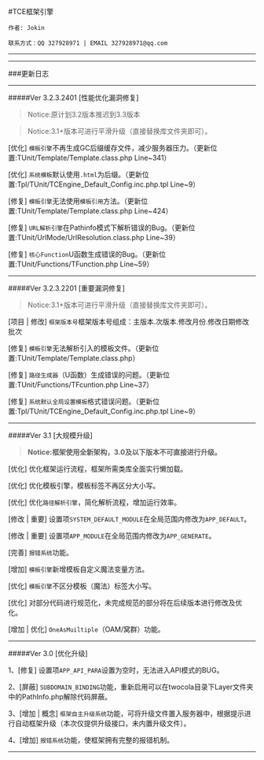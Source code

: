 #TCE框架引擎

`作者: Jokin`

`联系方式：QQ 327928971 | EMAIL 327928971@qq.com`

---

<!-- 官方网站：[两杯可乐网](http://www.twocola.com) -->

<!-- 官方网站：[TCE引擎（公版）](http://www.twocola.top) -->

<!-- 官方网站：[TCE引擎（定制）未上线](http://www.twocola.top/cm) -->

<!-- 加入我们：[JoinUs](http://www.twocola.com/messenger/index/join) -->

---

###更新日志

<!-- #####Ver 3.3 [常规优化升级]

> Notice:3.2版本可进行平滑升级（直接替换库文件夹即可）。

> **3.0或以下版本请勿直接升级，具体信息请查看3.1版本用户手册。**


[新增] `自定义`应用拒绝访问页面。（更新位置:TUnit/Template/Template.class.php  Line~32）

[新增] `自定义`指定页面不存在错误。（更新位置:TUnit/Template/Template.class.php  Line~40）

[新增] `自定义`系统错误页面。（更新位置:TUnit/TCoreUnit.class.php  Line~128） -->

---

#####Ver 3.2.3.2401 [性能优化漏洞修复]

> Notice:原计划3.2版本推迟到3.3版本

> Notice:3.1+版本可进行平滑升级（直接替换库文件夹即可）。

[优化] `模板引擎`不再生成GC后缀缓存文件，减少服务器压力。（更新位置:TUnit/Template/Template.class.php Line~341）

[优化] `系统模板`默认使用`.html`为后缀。（更新位置:Tpl/TUnit/TCEngine_Default_Config.inc.php.tpl Line~9）

[修复] `模板引擎`无法使用`模板引用`方法。（更新位置:TUnit/Template/Template.class.php Line~424）

[修复] `URL解析引擎`在Pathinfo模式下解析错误的Bug。（更新位置:TUnit/UrlMode/UrlResolution.class.php Line~39）

[修复] `核心Function`U函数生成错误的Bug。（更新位置:TUnit/Functions/TFunction.php Line~59）

---

#####Ver 3.2.3.2201 [重要漏洞修复]

> Notice:3.1+版本可进行平滑升级（直接替换库文件夹即可）。

[项目 | 修改] `框架版本号`框架版本号组成：主版本.次版本.修改月份.修改日期修改批次

[修复] `模板引擎`无法解析引入的模板文件。（更新位置:TUnit/Template/Template.class.php）

[修复] `路径生成器`（U函数）生成错误的问题。（更新位置:TUnit/Functions/TFcuntion.php  Line~37）

[修复] `系统默认全局设置模板`格式错误问题。（更新位置:Tpl/TUnit/TCEngine_Default_Config.inc.php.tpl Line~9）

---

#####Ver 3.1 [大规模升级]

> **Notice:框架使用全新架构，3.0及以下版本不可直接进行升级。**

[优化] 优化框架运行流程，框架所需类库全面实行懒加载。

[优化] 优化模板引擎，模板标签不再区分大小写。

[优化] 优化`路径解析引擎`，简化解析流程，增加运行效率。

[修改 | 重要] 设置项`SYSTEM_DEFAULT_MODULE`在全局范围内修改为`APP_DEFAULT`。

[修改 | 重要] 设置项`APP_MODULE`在全局范围内修改为`APP_GENERATE`。

[完善] `报错系统`功能。

[增加] `模板引擎`新增模板自定义魔法变量方法。

[优化] `模板引擎`不区分模板（魔法）标签大小写。

[优化] 对部分代码进行规范化，未完成规范的部分将在后续版本进行修改及优化。

[增加 | 优化] `OneAsMuiltiple`（OAM/窝群）功能。

---

#####Ver 3.0 [优化升级]

1、[修复] 设置项`APP_API_PARA`设置为空时，无法进入API模式的BUG。

2、[屏蔽] `SUBDOMAIN_BINDING`功能，重新启用可以在twocola目录下Layer文件夹中的PathInfo.php解除代码屏蔽。

3、[增加 | 概念] `框架自主升级系统`功能，可将升级文件置入服务器中，根据提示进行自动框架升级（本次仅提供升级接口，未内置升级文件）。

4、[增加] `报错系统`功能，使框架拥有完整的报错机制。

---
